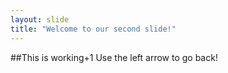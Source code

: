 ```yaml
---
layout: slide
title: "Welcome to our second slide!"
---
```

##This is working+1
Use the left arrow to go back!
